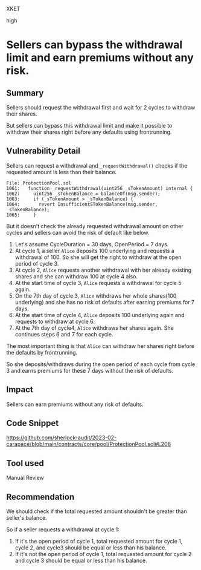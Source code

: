 XKET

high

# Sellers can bypass the withdrawal limit and earn premiums without any risk.



## Summary
Sellers should request the withdrawal first and wait for 2 cycles to withdraw their shares.

But sellers can bypass this withdrawal limit and make it possible to withdraw their shares right before any defaults using frontrunning.

## Vulnerability Detail
Sellers can request a withdrawal and `_requestWithdrawal()` checks if the requested amount is less than their balance.

```solidity
File: ProtectionPool.sol
1061:   function _requestWithdrawal(uint256 _sTokenAmount) internal {
1062:     uint256 _sTokenBalance = balanceOf(msg.sender);
1063:     if (_sTokenAmount > _sTokenBalance) {
1064:       revert InsufficientSTokenBalance(msg.sender, _sTokenBalance);
1065:     }
```

But it doesn't check the already requested withdrawal amount on other cycles and sellers can avoid the risk of default like below.

1. Let's assume CycleDuration = 30 days, OpenPeriod = 7 days.
2. At cycle 1, a seller `Alice` deposits 100 underlying and requests a withdrawal of 100. So she will get the right to withdraw at the open period of cycle 3.
3. At cycle 2, `Alice` requests another withdrawal with her already existing shares and she can withdraw 100 at cycle 4 also.
4. At the start time of cycle 3, `Alice` requests a withdrawal for cycle 5 again.
5. On the 7th day of cycle 3, `Alice` withdraws her whole shares(100 underlying) and she has no risk of defaults after earning premiums for 7 days.
6. At the start time of cycle 4, `Alice` deposits 100 underlying again and requests to withdraw at cycle 6.
7. At the 7th day of cycle4, `Alice` withdraws her shares again. She continues steps 6 and 7 for each cycle.

The most important thing is that `Alice` can withdraw her shares right before the defaults by frontrunning.

So she deposits/withdraws during the open period of each cycle from cycle 3 and earns premiums for these 7 days without the risk of defaults.

## Impact
Sellers can earn premiums without any risk of defaults.

## Code Snippet
https://github.com/sherlock-audit/2023-02-carapace/blob/main/contracts/core/pool/ProtectionPool.sol#L208

## Tool used
Manual Review

## Recommendation
We should check if the total requested amount shouldn't be greater than seller's balance.

So if a seller requests a withdrawal at cycle 1:
1. If it's the open period of cycle 1, total requested amount for cycle 1, cycle 2, and cycle3 should be equal or less than his balance.
2. If it's not the open period of cycle 1, total requested amount for cycle 2 and cycle 3 should be equal or less than his balance.